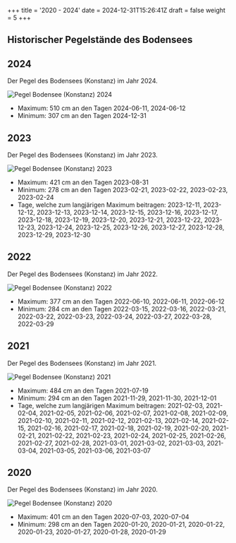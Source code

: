 +++
title = '2020 - 2024'
date = 2024-12-31T15:26:41Z
draft = false
weight = 5
+++

## Historischer Pegelstände des Bodensees

## 2024

Der Pegel des Bodensees (Konstanz) im Jahr 2024.

![Pegel Bodensee (Konstanz) 2024](/images/DE/graphs_historic/longterm_DE_2024.png)

- Maximum: 510 cm an den Tagen 2024-06-11, 2024-06-12
- Minimum: 307 cm an den Tagen 2024-12-31

## 2023

Der Pegel des Bodensees (Konstanz) im Jahr 2023.

![Pegel Bodensee (Konstanz) 2023](/images/DE/graphs_historic/longterm_DE_2023.png)

- Maximum: 421 cm an den Tagen 2023-08-31
- Minimum: 278 cm an den Tagen 2023-02-21, 2023-02-22, 2023-02-23, 2023-02-24
- Tage, welche zum langjärigen Maximum beitragen: 2023-12-11, 2023-12-12, 2023-12-13, 2023-12-14, 2023-12-15, 2023-12-16, 2023-12-17, 2023-12-18, 2023-12-19, 2023-12-20, 2023-12-21, 2023-12-22, 2023-12-23, 2023-12-24, 2023-12-25, 2023-12-26, 2023-12-27, 2023-12-28, 2023-12-29, 2023-12-30

## 2022

Der Pegel des Bodensees (Konstanz) im Jahr 2022.

![Pegel Bodensee (Konstanz) 2022](/images/DE/graphs_historic/longterm_DE_2022.png)

- Maximum: 377 cm an den Tagen 2022-06-10, 2022-06-11, 2022-06-12
- Minimum: 284 cm an den Tagen 2022-03-15, 2022-03-16, 2022-03-21, 2022-03-22, 2022-03-23, 2022-03-24, 2022-03-27, 2022-03-28, 2022-03-29

## 2021

Der Pegel des Bodensees (Konstanz) im Jahr 2021.

![Pegel Bodensee (Konstanz) 2021](/images/DE/graphs_historic/longterm_DE_2021.png)

- Maximum: 484 cm an den Tagen 2021-07-19
- Minimum: 294 cm an den Tagen 2021-11-29, 2021-11-30, 2021-12-01
- Tage, welche zum langjärigen Maximum beitragen: 2021-02-03, 2021-02-04, 2021-02-05, 2021-02-06, 2021-02-07, 2021-02-08, 2021-02-09, 2021-02-10, 2021-02-11, 2021-02-12, 2021-02-13, 2021-02-14, 2021-02-15, 2021-02-16, 2021-02-17, 2021-02-18, 2021-02-19, 2021-02-20, 2021-02-21, 2021-02-22, 2021-02-23, 2021-02-24, 2021-02-25, 2021-02-26, 2021-02-27, 2021-02-28, 2021-03-01, 2021-03-02, 2021-03-03, 2021-03-04, 2021-03-05, 2021-03-06, 2021-03-07

## 2020

Der Pegel des Bodensees (Konstanz) im Jahr 2020.

![Pegel Bodensee (Konstanz) 2020](/images/DE/graphs_historic/longterm_DE_2020.png)

- Maximum: 401 cm an den Tagen 2020-07-03, 2020-07-04
- Minimum: 298 cm an den Tagen 2020-01-20, 2020-01-21, 2020-01-22, 2020-01-23, 2020-01-27, 2020-01-28, 2020-01-29